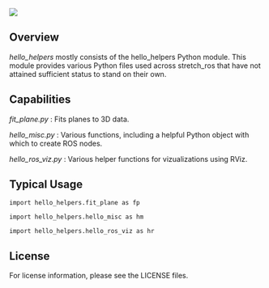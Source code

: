 ![](../images/HelloRobotLogoBar.png)

## Overview

*hello_helpers* mostly consists of the hello_helpers Python module. This module provides various Python files used across stretch_ros that have not attained sufficient status to stand on their own.

## Capabilities

*fit_plane.py* : Fits planes to 3D data.

*hello_misc.py* : Various functions, including a helpful Python object with which to create ROS nodes. 

*hello_ros_viz.py* : Various helper functions for vizualizations using RViz.

## Typical Usage

```
import hello_helpers.fit_plane as fp
```
```
import hello_helpers.hello_misc as hm
```
```
import hello_helpers.hello_ros_viz as hr
```

## License

For license information, please see the LICENSE files. 
